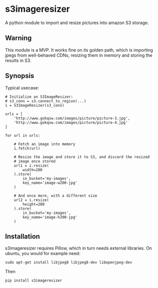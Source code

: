 # s3imageresizer

A python module to import and resize pictures into amazon S3 storage.

## Warning

This module is a MVP. It works fine on its golden path, which is importing
jpegs from well-behaved CDNs, resizing them in memory and storing the results
in S3.

## Synopsis

Typical usecase:

```
# Initialize an S3ImageResizer:
# s3_conn = s3.connect_to_region(...)
i = S3ImageResizer(s3_conn)

urls = [
    'http://www.gokqsw.com/images/picture/picture-3.jpg',
    'http://www.gokqsw.com/images/picture/picture-4.jpg'
]

for url in urls:

    # Fetch an image into memory
    i.fetch(url)

    # Resize the image and store it to S3, and discard the resized
    # image once stored
    url1 = i.resize(
        width=200
    ).store(
        in_bucket='my-images',
        key_name='image-w200-jpg'
    )

    # And once more, with a different size
    url2 = i.resize(
        height=200
    ).store(
        in_bucket='my-images',
        key_name='image-h200-jpg'
    )
```

## Installation

s3imageresizer requires Pillow, which in turn needs external libraries.
On ubuntu, you would for example need:

```
sudo apt-get install libjpeg8 libjpeg8-dev libopenjpeg-dev
```

Then

```
pip install s3imageresizer
```